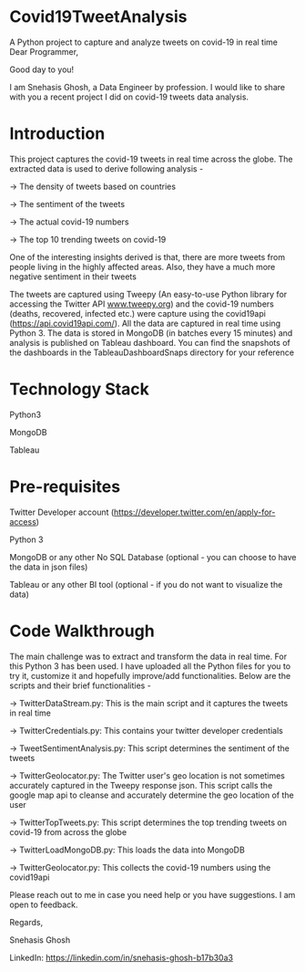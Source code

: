 # Covid19TweetAnalysis
A Python project to capture and analyze tweets on covid-19 in real time
Dear Programmer,

Good day to you!

I am Snehasis Ghosh, a Data Engineer by profession. I would like to share with you a recent project I did on covid-19 tweets data analysis. 

Introduction
============
This project captures the covid-19 tweets in real time across the globe. The extracted data is used to derive following analysis -

-> The density of tweets based on countries

-> The sentiment of the tweets

-> The actual covid-19 numbers

-> The top 10 trending tweets on covid-19

One of the interesting insights derived is that, there are more tweets from people living in the highly affected areas. Also, they have a much more negative sentiment in their tweets

The tweets are captured using Tweepy (An easy-to-use Python library for accessing the Twitter API www.tweepy.org) and the covid-19 numbers (deaths, recovered, infected etc.) were capture using the covid19api (https://api.covid19api.com/).
All the data are captured in real time using Python 3. The data is stored in MongoDB (in batches every 15 minutes) and analysis is published on Tableau dashboard. You can find the snapshots of the dashboards in the TableauDashboardSnaps directory for your reference

Technology Stack
================
Python3

MongoDB

Tableau

Pre-requisites
==============
Twitter Developer account (https://developer.twitter.com/en/apply-for-access)

Python 3

MongoDB or any other No SQL Database (optional - you can choose to have the data in json files)

Tableau or any other BI tool (optional - if you do not want to visualize the data)

Code Walkthrough
================
The main challenge was to extract and transform the data in real time. For this Python 3 has been used. I have uploaded all the Python files for you to try it, customize it and hopefully improve/add functionalities. Below are the scripts and their brief functionalities -

-> TwitterDataStream.py: This is the main script and it captures the tweets in real time

-> TwitterCredentials.py: This contains your twitter developer credentials

-> TweetSentimentAnalysis.py: This script determines the sentiment of the tweets

-> TwitterGeolocator.py: The Twitter user's geo location is not sometimes accurately captured in the Tweepy response json. This script calls the google map api to cleanse and accurately determine the geo location of the user

-> TwitterTopTweets.py: This script determines the top trending tweets on covid-19 from across the globe

-> TwitterLoadMongoDB.py: This loads the data into MongoDB

-> TwitterGeolocator.py: This collects the covid-19 numbers using the covid19api

Please reach out to me in case you need help or you have suggestions. I am open to feedback.

Regards,

Snehasis Ghosh

LinkedIn: https://linkedin.com/in/snehasis-ghosh-b17b30a3
